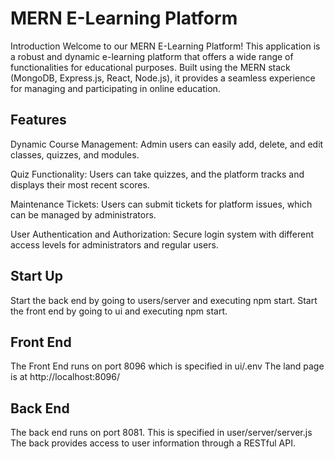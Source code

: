 # MERN E-Learning Platform
Introduction
Welcome to our MERN E-Learning Platform! This application is a robust and dynamic e-learning platform that offers a wide range of functionalities for educational purposes. Built using the MERN stack (MongoDB, Express.js, React, Node.js), it provides a seamless experience for managing and participating in online education.

Features
---------
Dynamic Course Management: Admin users can easily add, delete, and edit classes, quizzes, and modules.

Quiz Functionality: Users can take quizzes, and the platform tracks and displays their most recent scores.

Maintenance Tickets: Users can submit tickets for platform issues, which can be managed by administrators.

User Authentication and Authorization: Secure login system with different access levels for administrators and regular users.

Start Up
---------
  Start the back end by going to users/server and executing npm start.
  Start the front end by going to ui and executing npm start.
  
Front End
---------
  The Front End runs on port 8096 which is specified in ui/.env
  The land page is at http://localhost:8096/
  
Back End
--------
  The back end runs on port 8081.
  This is specified in user/server/server.js
  The back provides access to user information through a RESTful API.

